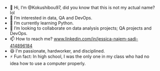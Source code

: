 - 👋 Hi, I’m @Kokushibou97, did you know that this is not my actual name? lol
- 👀 I’m interested in data, QA and DevOps.
- 🌱 I’m currently learning Python.
- 💞️ I’m looking to collaborate on data analysis projects; QA projects and DevOps.
- 📫 How to reach me? www.linkedin.com/in/jessica-najem-sadi-414896184
- 😄 I'm passionate, hardworker, and disciplined. 
- ⚡ Fun fact: In high school, I was the only one in my class who had no idea how to use a computer properly.

<!---
Kokushibou97/Kokushibou97 is a ✨ special ✨ repository because its `README.md` (this file) appears on your GitHub profile.
You can click the Preview link to take a look at your changes.
--->
